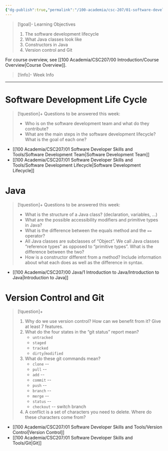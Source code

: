 ```yaml
---
{"dg-publish":true,"permalink":"/100-academia/csc-207/01-software-developer-skills-and-tools/week-1-a-tour-of-software-design-version-control/","tags":["#lecture","#note","university"],"created":"2024-09-03T12:59:52.000-04:00","updated":"2024-10-09T17:39:03.763-04:00"}
---
```



> [!goal]- Learning Objectives
>
> 1. The software development lifecycle
> 2. What Java classes look like
> 3. Constructors in Java
> 4. Version control and Git

For course overview, see [[100 Academia/CSC207/00 Introduction/Course Overview\|Course Overview]].

> [!info]- Week Info
> 

---

# Software Development Life Cycle

> [!question]+ Questions to be answered this week:
>
> -   Who is on the software development team and what do they contribute?
> -   What are the main steps in the software development lifecycle? What is the goal of each one?

-   [[100 Academia/CSC207/01 Software Developer Skills and Tools/Software Development Team\|Software Development Team]]
-   [[100 Academia/CSC207/01 Software Developer Skills and Tools/Software Development Lifecycle\|Software Development Lifecycle]]

# Java

> [!question]+ Questions to be answered this week:
>
> -   What is the structure of a Java class? (declaration, variables, …)
> -   What are the possible accessibility modifiers and primitive types in Java?
> -   What is the difference between the equals method and the `==` operator?
> -   All Java classes are subclasses of “Object”. We call Java classes “reference types” as opposed to “primitive types”. What is the difference between the two?
> -   How is a constructor different from a method? Include information about what each does as well as the difference in syntax.

-   [[100 Academia/CSC207/00 Java/1 Introduction to Java/Introduction to Java\|Introduction to Java]]

# Version Control and Git

> [!question]+
>
> 1. Why do we use version control? How can we benefit from it? Give at least 7 features.
> 2. What do the four states in the “git status” report mean?
>     - `untracked`
>     - `staged`
>     - `tracked`
>     - `dirty`/`modified`
> 3. What do these git commands mean?
>     - `clone` --
>     - `pull` --
>     - `add` --
>     - `commit` --
>     - `push` --
>     - `branch` --
>     - `merge` --
>     - `status` --
>     - `checkout` -- switch branch
> 4. A conflict is a set of characters you need to delete. Where do these characters come from?

-   [[100 Academia/CSC207/01 Software Developer Skills and Tools/Version Control\|Version Control]]
-   [[100 Academia/CSC207/01 Software Developer Skills and Tools/Git\|Git]]
